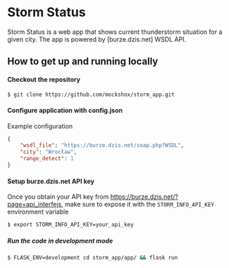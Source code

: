 # Storm Status

Storm Status is a web app that shows current thunderstorm situation for a given city.
The app is powered by [burze.dzis.net] WSDL API.

## How to get up and running locally

#### Checkout the repository

```bash
$ git clone https://github.com/mockshox/storm_app.git
```

#### Configure application with config.json
Example configuration
```json
{
    "wsdl_file": "https://burze.dzis.net/soap.php?WSDL",
    "city": "Wrocław",
    "range_detect": 1
}
```

#### Setup burze.dzis.net API key
Once you obtain your API key from https://burze.dzis.net/?page=api_interfejs, make sure to expose it with the `STORM_INFO_API_KEY` environment variable
```bash
$ export STORM_INFO_API_KEY=your_api_key
```


##### Run the code in development mode
```bash
$ FLASK_ENV=development cd storm_app/app/ && flask run
```
